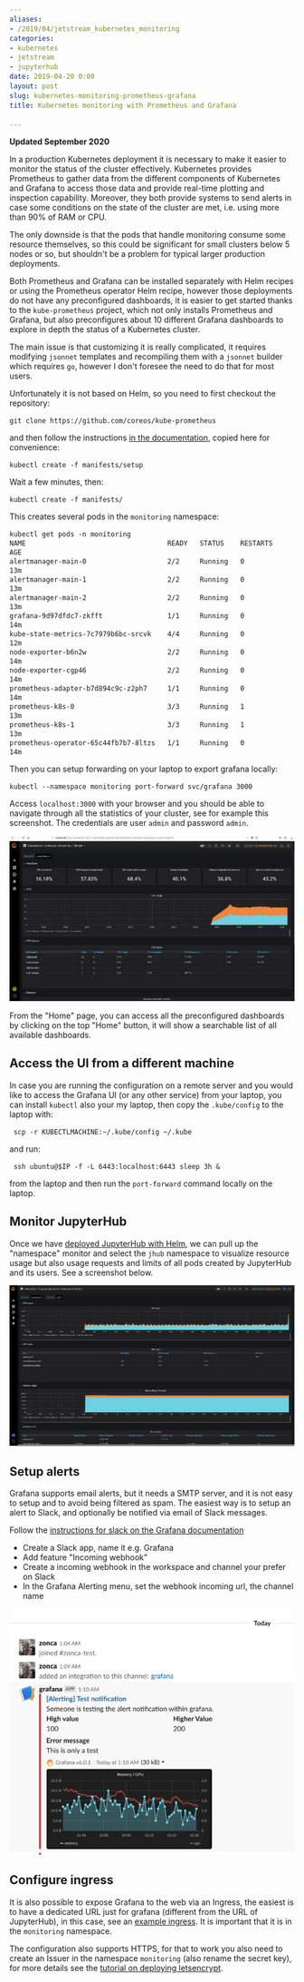 ```yaml
---
aliases:
- /2019/04/jetstream_kubernetes_monitoring
categories:
- kubernetes
- jetstream
- jupyterhub
date: 2019-04-20 0:00
layout: post
slug: kubernetes-monitoring-prometheus-grafana
title: Kubernetes monitoring with Prometheus and Grafana

---
```


**Updated September 2020**

In a production Kubernetes deployment it is necessary to make it easier to monitor the status of the cluster effectively.
Kubernetes provides Prometheus to gather data from the different components of Kubernetes and Grafana
to access those data and provide real-time plotting and inspection capability.
Moreover, they both provide systems to send alerts in case some conditions on the state of the cluster are met, i.e. using more than 90% of RAM or CPU.

The only downside is that the pods that handle monitoring consume some resource themselves, so this could be significant for small clusters below 5 nodes or so, but shouldn't be a problem for typical larger production deployments.

Both Prometheus and Grafana can be installed separately with Helm recipes or using the Prometheus operator Helm recipe,
however those deployments do not have any preconfigured dashboards, it is easier to get started thanks to the `kube-prometheus` project,
which not only installs Prometheus and Grafana, but also preconfigures about 10 different Grafana dashboards to explore in depth
the status of a Kubernetes cluster.

The main issue is that customizing it is really complicated, it requires modifying `jsonnet` templates and recompiling them with a `jsonnet` builder which requires `go`, however I don't foresee the need to do that for most users.

Unfortunately it is not based on Helm, so you need to first checkout the repository:

    git clone https://github.com/coreos/kube-prometheus

and then follow the instructions [in the documentation](https://github.com/coreos/kube-prometheus#quickstart),
copied here for convenience:

    kubectl create -f manifests/setup

Wait a few minutes, then:

    kubectl create -f manifests/

This creates several pods in the `monitoring` namespace:

```
kubectl get pods -n monitoring
NAME                                   READY   STATUS    RESTARTS   AGE
alertmanager-main-0                    2/2     Running   0          13m
alertmanager-main-1                    2/2     Running   0          13m
alertmanager-main-2                    2/2     Running   0          13m
grafana-9d97dfdc7-zkfft                1/1     Running   0          14m
kube-state-metrics-7c7979b6bc-srcvk    4/4     Running   0          12m
node-exporter-b6n2w                    2/2     Running   0          14m
node-exporter-cgp46                    2/2     Running   0          14m
prometheus-adapter-b7d894c9c-z2ph7     1/1     Running   0          14m
prometheus-k8s-0                       3/3     Running   1          13m
prometheus-k8s-1                       3/3     Running   1          13m
prometheus-operator-65c44fb7b7-8ltzs   1/1     Running   0          14m
```

Then you can setup forwarding on your laptop to export grafana locally:

```
kubectl --namespace monitoring port-forward svc/grafana 3000
```

Access `localhost:3000` with your browser and you should be able to navigate through all the statistics of your cluster,
see for example this screenshot. The credentials are user `admin` and password `admin`.

![Screenshot of the Grafana UI](grafana.png)

From the "Home" page, you can access all the preconfigured dashboards by clicking on the top "Home" button, it will show
a searchable list of all available dashboards.

## Access the UI from a different machine

In case you are running the configuration on a remote server and you would like to access the Grafana UI (or any other service) from your laptop, you can install `kubectl` also your my laptop, then copy the `.kube/config` to the laptop with:

     scp -r KUBECTLMACHINE:~/.kube/config ~/.kube

and run:

     ssh ubuntu@$IP -f -L 6443:localhost:6443 sleep 3h &

from the laptop and then run the `port-forward` command locally on the laptop.

## Monitor JupyterHub

Once we have [deployed JupyterHub with Helm](https://zonca.github.io/2019/02/kubernetes-jupyterhub-jetstream-kubespray.html), we can pull up the
"namespace" monitor and select the `jhub` namespace to visualize resource usage but also usage requests and limits of all pods created by JupyterHub and its users. See a screenshot below.

![Screenshot of the Grafana namespace UI](grafana_jhub.png)

## Setup alerts

Grafana supports email alerts, but it needs a SMTP server, and it is not easy to setup and to avoid being filtered as spam.
The easiest way is to setup an alert to Slack, and optionally be notified via email of Slack messages.

Follow the [instructions for slack on the Grafana documentation](https://grafana.com/docs/alerting/notifications/#slack)

* Create a Slack app, name it e.g. Grafana
* Add feature "Incoming webhook"
* Create a incoming webhook in the workspace and channel your prefer on Slack
* In the Grafana Alerting menu, set the webhook incoming url, the channel name

![Screenshot of the Grafana slack notification](grafana_slack.png)

## Configure ingress

It is also possible to expose Grafana to the web via an Ingress,
the easiest is to have a dedicated URL just for grafana (different from the URL of JupyterHub),
in this case, see an [example ingress](https://github.com/zonca/jupyterhub-deploy-kubernetes-jetstream/blob/master/monitoring/grafana-ingress.yaml). It is important that it is in the `monitoring` namespace.

The configuration also supports HTTPS, for that to work you also need to create
an Issuer in the namespace `monitoring` (also rename the secret key), for more details
see the [tutorial on deploying letsencrypt](https://zonca.dev/2020/03/setup-https-kubernetes-letsencrypt.html).
